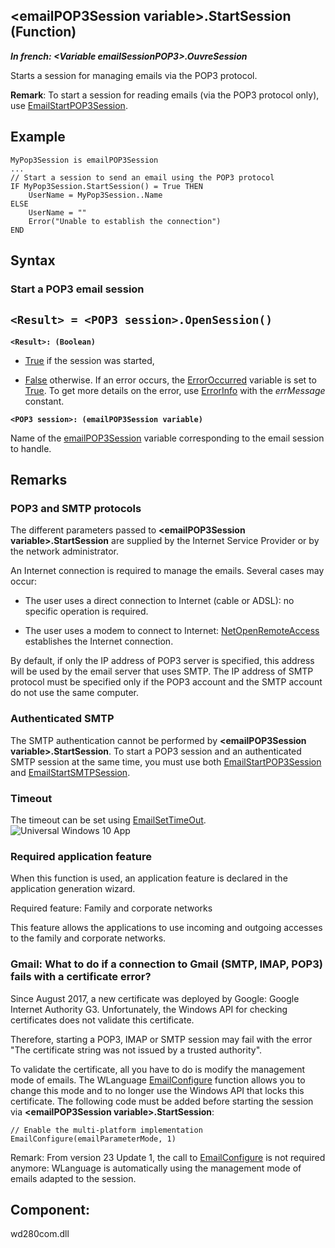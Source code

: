 


## &lt;emailPOP3Session variable&gt;.StartSession (Function)

***In french: &lt;Variable emailSessionPOP3&gt;.OuvreSession***



<a name="XUse"></a>
<a name="Use"></a>
<a name="description"></a>
Starts a session for managing emails via the POP3 protocol. 

**Remark**: To start a session for reading emails (via the POP3 protocol only), use [EmailStartPOP3Session](../WDLang3/3032022.md).
<a name="sample_code"></a>

## Example

<a name="3032028_Example1"></a>

```wl
MyPop3Session is emailPOP3Session
...
// Start a session to send an email using the POP3 protocol 
IF MyPop3Session.StartSession() = True THEN
	UserName = MyPop3Session..Name
ELSE
	UserName = ""
	Error("Unable to establish the connection")
END
```

<a name="XSYNTAX"></a>

## Syntax
<a name="SYNTAX1"></a>

### Start a POP3 email session

`<Result> = <POP3 session>.OpenSession()`
---

**`<Result>: (Boolean)`**



- <u><u><u><u>True</u></u></u></u> if the session was started, 

- <u><u><u><u>False</u></u></u></u> otherwise. If an error occurs, the [ErrorOccurred](../WDLang1/3087001.md) variable is set to <u><u><u><u>True</u></u></u></u>. 
	To get more details on the error, use [ErrorInfo](../WDLang1/3013008.md) with the *errMessage* constant.




**`<POP3 session>: (emailPOP3Session variable)`**

Name of the [emailPOP3Session](../WDLang3/1000018759.md) variable corresponding to the email session to handle.



<a name="NOTE0"></a>
<a name="NOTE0_1"></a>

## Remarks


### POP3 and SMTP protocols
<a name="pop3_and_smtp_protocols_ELTPARAGRAPHE000393"></a>

The different parameters passed to **&lt;emailPOP3Session variable&gt;.StartSession** are supplied by the Internet Service Provider or by the network administrator.

An Internet connection is required to manage the emails. Several cases may occur:

- The user uses a direct connection to Internet (cable or ADSL): no specific operation is required.

- The user uses a modem to connect to Internet: [NetOpenRemoteAccess](../WDLang3/3056026.md) establishes the Internet connection.


By default, if only the IP address of POP3 server is specified, this address will be used by the email server that uses SMTP. The IP address of SMTP protocol must be specified only if the POP3 account and the SMTP account do not use the same computer.
<a name="NOTE0_2"></a>


### Authenticated SMTP
<a name="authenticated_smtp_ELTPARAGRAPHE000415"></a>

The SMTP authentication cannot be performed by **&lt;emailPOP3Session variable&gt;.StartSession**. To start a POP3 session and an authenticated SMTP session at the same time, you must use both [EmailStartPOP3Session](../WDLang3/3032022.md) and [EmailStartSMTPSession](../WDLang3/3032025.md).
<a name="NOTE0_3"></a>


### Timeout
<a name="timeout_ELTPARAGRAPHE000433"></a>

The timeout can be set using [EmailSetTimeOut](../WDLang3/3032001.md).
<a name="NOTE0_4"></a>
![Universal Windows 10 App](https://doc.pcsoft.fr/ext/images/us/UNIVERSALAPP.png) 

### Required application feature
<a name="required_application_feature_ELTPARAGRAPHE000450"></a>

When this function is used, an application feature is declared in the application generation wizard.

Required feature: Family and corporate networks

This feature allows the applications to use incoming and outgoing accesses to the family and corporate networks. 
<a name="NOTE0_5"></a>


### Gmail: What to do if a connection to Gmail (SMTP, IMAP, POP3) fails with a certificate error?
<a name="gmail_what_connection_gmail_smtp_imap_pop3_fails_with_certificate_error_ELTPARAGRAPHE000465"></a>

Since August 2017, a new certificate was deployed by Google: Google Internet Authority G3. Unfortunately, the Windows API for checking certificates does not validate this certificate.

Therefore, starting a POP3, IMAP or SMTP session may fail with the error "The certificate string was not issued by a trusted authority".

To validate the certificate, all you have to do is modify the management mode of emails. The WLanguage [EmailConfigure](../WDLang3/1000022269.md) function allows you to change this mode and to no longer use the Windows API that locks this certificate. The following code must be added before starting the session via **&lt;emailPOP3Session variable&gt;.StartSession**:

```wl
// Enable the multi-platform implementation
EmailConfigure(emailParameterMode, 1)
```


Remark: From version 23 Update 1, the call to [EmailConfigure](../WDLang3/1000022269.md) is not required anymore: WLanguage is automatically using the management mode of emails adapted to the session.








<a name="XComponent"></a>

## Component:
wd280com.dll
